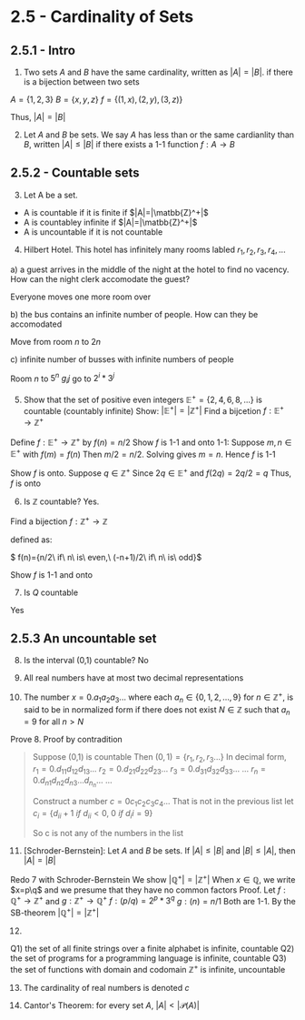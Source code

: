 # 2.5 - Cardinality of Sets

## 2.5.1 - Intro

1. Two sets $A$ and $B$ have the same cardinality, written as $|A|=|B|$. if there is a bijection between two sets

$A=\{1,2,3\}$
$B=\{x,y,z\}$
$f=\{(1,x),(2,y),(3,z)\}$

Thus, $|A|=|B|$

2. Let $A$ and $B$ be sets. We say $A$ has less than or the same cardianlity than $B$, written $|A|\leq|B|$ 
if there exists a 1-1 function $f:A\to B$

## 2.5.2 - Countable sets

3. Let A be a set.
- A is countable if it is finite if $|A|=|\matbb{Z}^+|$
- A is countabley infinite if $|A|=|\matbb{Z}^+|$
- A is uncountable if it is not countable

4. Hilbert Hotel. This hotel has infinitely many rooms labled $r_1, r_2, r_3, r_4,...$

a) a guest arrives in the middle of the night at the hotel to find no vacency. How can the night clerk accomodate the guest?

Everyone moves one more room over 

b) the bus contains an infinite number of people. How can they be accomodated

Move from room $n$ to $2n$

c) infinite number of busses with infinite numbers of people

Room $n$ to $5^n$
$g_ij$ go to $2^i*3^j$

5. Show that the set of positive even integers $\mathbb{E}^+=\{2,4,6,8,...\}$ is countable (countably infinite)
Show: $|\mathbb{E}^+|=|\mathbb{Z}^+|$
Find a bijcetion $f:\mathbb{E}^+\to\mathbb{Z}^+$

Define $f:\mathbb{E}^+\to\mathbb{Z}^+$ by $f(n)=n/2$
Show $f$ is 1-1 and onto 
1-1: Suppose $m,n\in\mathbb{E}^+$ with $f(m)=f(n)$
Then $m/2=n/2$. Solving gives $m=n$. 
Hence $f$ is 1-1

Show $f$ is onto.
Suppose $q\in\mathbb{Z}^+$
Since $2q\in\mathbb{E}^+$ and $f(2q)=2q/2=q$
Thus, $f$ is onto

6. Is $\mathbb{Z}$ countable? Yes.

Find a bijection $f:\mathbb{Z}^+\to\mathbb{Z}$

defined as:

$ f(n)=\{n/2\ if\ n\ is\ even,\ (-n+1)/2\ if\ n\ is\ odd\}$

Show $f$ is 1-1 and onto

7. Is $Q$ countable

Yes

## 2.5.3 An uncountable set

8. Is the interval (0,1) countable?
No

9. All real numbers have at most two decimal representations

10. The number $x=0.a_1a_2a_3...$ where each $a_n\in\{0,1,2,...,9\}$ for $n\in\mathbb{Z}^+$, is said to be in normalized form 
    if there does not exist $N\in\mathbb{Z}$ such that $a_n=9$ for all $n>N$

Prove 8.
Proof by contradition
> Suppose (0,1) is countable
> Then $(0,1)=\{r_1,r_2,r_3...\}$
> In decimal form,
> $r_1=0.d_11d_12d_13...$
> $r_2=0.d_21d_22d_23...$
> $r_3=0.d_31d_32d_33...$
> ...
> $r_n=0.d_{n1}d_{n2}d_{n3}...d_{n}_{n}...$
> ...
>
> Construct a number $c=0c_1c_2c_3c_4...$
> That is not in the previous list
let $c_i=\{d_{ii}+1\ if\ d_{ii}<0,\ 0\ if\ d_ii=9\}$
>
> So c is not any of the numbers in the list

11. [Schroder-Bernstein]: Let $A$ and $B$ be sets. If $|A|\leq|B|$ and $|B|\leq|A|$, then $|A|=|B|$

Redo 7 with Schroder-Bernstein
We show $|\mathbb{Q}^+|=|\mathbb{Z}^+|$
When $x\in\mathbb{Q}$, we write $x=p\q$ and we presume that they have no common factors
Proof. Let $f:\mathbb{Q}^+\to\mathbb{Z}^+$ and $g:\mathbb{Z}^+\to\mathbb{Q}^+$
$f:(p/q)=2^p*3^q$
$g:(n)=n/1$
Both are 1-1. By the SB-theorem $|\mathbb{Q}^+|=|\mathbb{Z}^+|$

12.
Q1) the set of all finite strings over a finite alphabet is infinite, countable
Q2) the set of programs for a programming language is infinite, countable
Q3) the set of functions with domain and codomain $\mathbb{Z}^+$ is infinite, uncountable

13. The cardinality of real numbers is denoted $c$

14. Cantor's Theorem: for every set $A$, $|A|<|\mathcal{P}(A)|$

